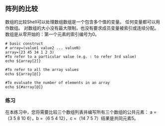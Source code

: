 ## 阵列的比较

数组的比较Shell可以处理数组数组是一个包含多个值的变量。 任何变量都可以用作数组。 对数组的大小没有最大限制，也没有要求成员变量被索引或连续分配。 数组是从零开始的：第一个元素的索引编号为0。

```shell
# basic construct
# array=(value1 value2 ... valueN)
array=(23 45 34 1 2 3)
#To refer to a particular value (e.g. : to refer 3rd value)
echo ${array[2]}

#To refer to all the array values
echo ${array[@]}

#To evaluate the number of elements in an array
echo ${#array[@]}
```

### 练习

在本练习中，您将需要比较三个数组列表并编写所有三个数组的公共元素：
a =（3 5 8 10 6），b =（6 5 4 12），c =（14 7 5 7）结果是共同元素5。
